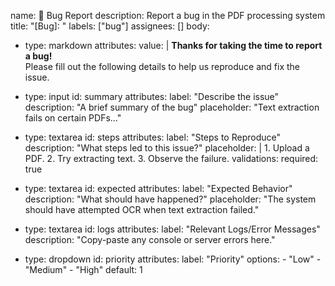 name: 🐛 Bug Report
description: Report a bug in the PDF processing system
title: "[Bug]: "
labels: ["bug"]
assignees: []
body:
  - type: markdown
    attributes:
      value: |
        **Thanks for taking the time to report a bug!**  
        Please fill out the following details to help us reproduce and fix the issue.
  
  - type: input
    id: summary
    attributes:
      label: "Describe the issue"
      description: "A brief summary of the bug"
      placeholder: "Text extraction fails on certain PDFs..."
  
  - type: textarea
    id: steps
    attributes:
      label: "Steps to Reproduce"
      description: "What steps led to this issue?"
      placeholder: |
        1. Upload a PDF.
        2. Try extracting text.
        3. Observe the failure.
    validations:
      required: true

  - type: textarea
    id: expected
    attributes:
      label: "Expected Behavior"
      description: "What should have happened?"
      placeholder: "The system should have attempted OCR when text extraction failed."

  - type: textarea
    id: logs
    attributes:
      label: "Relevant Logs/Error Messages"
      description: "Copy-paste any console or server errors here."

  - type: dropdown
    id: priority
    attributes:
      label: "Priority"
      options:
        - "Low"
        - "Medium"
        - "High"
      default: 1
